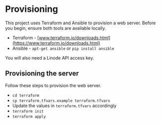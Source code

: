 # Provisioning

This project uses Terraform and Ansible to provision a web server. Before you
begin, ensure both tools are available locally.

 * Terraform - [www.terraform.io/downloads.html](https://www.terraform.io/downloads.html)
 * Ansible - `apt-get ansible` or `pip install ansible`

You will also need a Linode API access key.

## Provisioning the server

Follow these steps to provision the web server.

  * `cd terraform`
  * `cp terraform.tfvars.example terraform.tfvars`
  * Update the values in `terraform.tfvars` accordingly
  * `terraform init`
  * `terraform apply`
